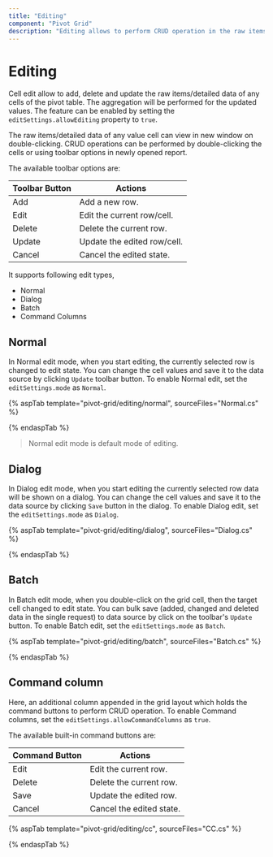 ```yaml
---
title: "Editing"
component: "Pivot Grid"
description: "Editing allows to perform CRUD operation in the raw items of any cells of the pivot table."
---
```


# Editing

Cell edit allow to add, delete and update the raw items/detailed data of any cells of the pivot table. The aggregation will be performed for the updated values. The feature can be enabled by setting the `editSettings.allowEditing` property to `true`.

The raw items/detailed data of any value cell can view in new window on double-clicking. CRUD operations can be performed by double-clicking the cells or using toolbar options in newly opened report.

The available toolbar options are:

| Toolbar Button | Actions |
|----------------|---------|
| Add | Add a new row.|
| Edit | Edit the current row/cell.|
| Delete | Delete the current row.|
| Update | Update the edited row/cell.|
| Cancel | Cancel the edited state. |

It supports following edit types,

* Normal
* Dialog
* Batch
* Command Columns

## Normal

In Normal edit mode, when you start editing, the currently selected row is changed to edit state.
You can change the cell values and save it to the data source by clicking `Update` toolbar button.
To enable Normal edit, set the `editSettings.mode` as `Normal`.

{% aspTab template="pivot-grid/editing/normal", sourceFiles="Normal.cs" %}

{% endaspTab %}

> Normal edit mode is default mode of editing.

## Dialog

In Dialog edit mode, when you start editing the currently selected row data will be shown on a dialog.
You can change the cell values and save it to the data source by clicking `Save` button in the dialog.
To enable Dialog edit, set the `editSettings.mode` as `Dialog`.

{% aspTab template="pivot-grid/editing/dialog", sourceFiles="Dialog.cs" %}

{% endaspTab %}

## Batch

In Batch edit mode, when you double-click on the grid cell, then the target cell changed to edit state.
You can bulk save (added, changed and deleted data in the single request) to data source by click on the toolbar's `Update`
button.
To enable Batch edit, set the `editSettings.mode` as `Batch`.

{% aspTab template="pivot-grid/editing/batch", sourceFiles="Batch.cs" %}

{% endaspTab %}

## Command column

Here, an additional column appended in the grid layout which holds the command buttons to perform CRUD operation.
To enable Command columns, set the `editSettings.allowCommandColumns` as `true`.

The available built-in command buttons are:

| Command Button | Actions |
|----------------|---------|
| Edit | Edit the current row.|
| Delete | Delete the current row.|
| Save | Update the edited row.|
| Cancel | Cancel the edited state. |

{% aspTab template="pivot-grid/editing/cc", sourceFiles="CC.cs" %}

{% endaspTab %}
